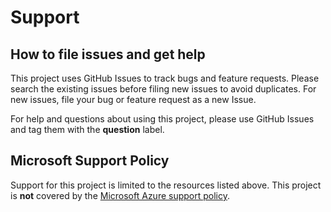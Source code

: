 # Support

## How to file issues and get help

This project uses GitHub Issues to track bugs and feature requests. Please search the existing
issues before filing new issues to avoid duplicates. For new issues, file your bug or
feature request as a new Issue.

For help and questions about using this project, please use GitHub Issues and tag them with the
**question** label.

## Microsoft Support Policy

Support for this project is limited to the resources listed above. This project is **not** covered by the [Microsoft Azure support policy](https://azure.microsoft.com/en-us/support/).
